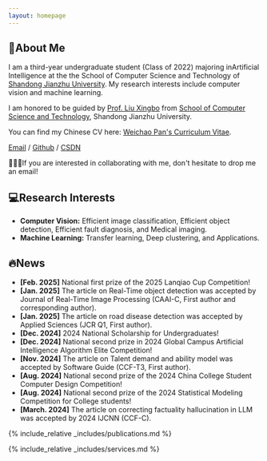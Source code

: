 ```yaml
---
layout: homepage
---
```


## 📖About Me

I am a third-year undergraduate student (Class of 2022) majoring in ​​Artificial Intelligence​​ at the the School of Computer Science and Technology of [Shandong Jianzhu University](https://www.sdjzu.edu.cn/). My research interests include computer vision and machine learning.

I am honored to be guided by [Prof. Liu Xingbo](https://www.sdjzu.edu.cn/jsjkx/info/1024/4415.htm) from [School of Computer Science and Technology](https://www.sdjzu.edu.cn/jsjkx/index.htm), Shandong Jianzhu University.

You can find my Chinese CV here: [Weichao Pan's Curriculum Vitae](../assets/Curriculum_Vitae_CN.pdf).

[Email](mailto:202211102025@stu.sdjzu.edu.cn) / [Github](https://github.com/JEFfersusu) / [CSDN](https://blog.csdn.net/weixin_73994643?type=blog)

🌟🌟🌟If you are interested in collaborating with me, don't hesitate to drop me an email!
## 💻Research Interests

- **Computer Vision:** Efficient image classification, Efficient object detection, Efficient fault diagnosis, and Medical imaging.
- **Machine Learning:** Transfer learning, Deep clustering, and Applications.

## 🔥News

- **[Feb. 2025]** National first prize of the 2025 Lanqiao Cup Competition!
- **[Jan. 2025]** The article on Real-Time object detection was accepted by Journal of Real-Time Image Processing (CAAI-C, First author and corresponding author).
- **[Jan. 2025]** The article on road disease detection was accepted by Applied Sciences (JCR Q1, First author).
- **[Dec. 2024]** 2024 National Scholarship for Undergraduates!
- **[Dec. 2024]** National second prize in 2024 Global Campus Artificial Intelligence Algorithm Elite Competition!
- **[Nov. 2024]** The article on Talent demand and ability model was accepted by Software Guide (CCF-T3, First author).
- **[Aug. 2024]** National second prize of the 2024 China College Student Computer Design Competition!
- **[Aug. 2024]** National second prize of the 2024 Statistical Modeling Competition for College students!
- **[March. 2024]** The article on correcting factuality hallucination in LLM was accepted by 2024 IJCNN (CCF-C).

{% include_relative _includes/publications.md %}

{% include_relative _includes/services.md %}
